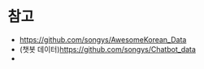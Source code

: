# 참고
- https://github.com/songys/AwesomeKorean_Data
- (챗봇 데이터)https://github.com/songys/Chatbot_data
- 
